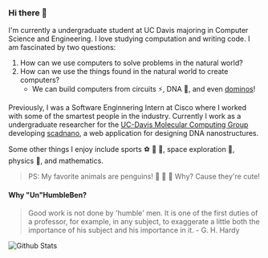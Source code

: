 ### Hi there 👋

I'm currently a undergraduate student at UC Davis majoring in Computer Science and Engineering. I love studying computation and writing code. I am fascinated
by two questions:

1. How can we use computers to solve problems in the natural world?
2. How can we use the things found in the natural world to create computers?
    * We can build computers from circuits :zap:, DNA :dna:, and even [dominos](https://youtu.be/OpLU__bhu2w)!

Previously, I was a Software Enginnering Intern at Cisco where I worked with some of the smartest people in the industry. Currently I work as a 
undergraduate researcher for the [UC-Davis Molecular Computing Group](https://github.com/UC-Davis-molecular-computing) developing [scadnano](https://scadnano.org/),
a web application for designing DNA nanostructures.

Some other things I enjoy include sports :soccer: :football: :basketball:, space exploration :rocket:, physics :apple:, and mathematics.

> PS: My favorite animals are penguins! :penguin: :penguin: :penguin: Why? Cause they're cute!

#### Why "Un"HumbleBen?

> Good work is not done by 'humble' men. It is one of the first duties of a professor, for example, in any subject,
to exaggerate a little both the importance of his subject and his importance in it. - G. H. Hardy

![Github Stats](https://github-readme-stats.vercel.app/api?username=unhumbleben&show_icons=true)
